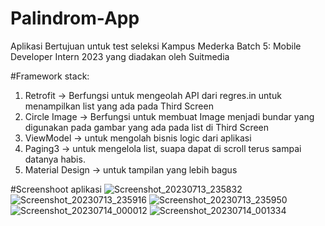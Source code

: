 # Palindrom-App

Aplikasi Bertujuan untuk test seleksi Kampus Mederka Batch 5: Mobile Developer Intern 2023
yang diadakan oleh Suitmedia

#Framework stack:
1. Retrofit -> Berfungsi untuk mengeolah API dari regres.in untuk menampilkan list yang ada pada Third Screen
2. Circle Image -> Berfungsi untuk membuat Image menjadi bundar yang digunakan pada gambar yang ada pada list di Third Screen
3. ViewModel -> untuk mengolah bisnis logic dari aplikasi
4. Paging3 -> untuk mengelola list, suapa dapat di scroll terus sampai datanya habis.
5. Material Design -> untuk tampilan yang lebih bagus

#Screenshoot aplikasi
![Screenshot_20230713_235832](https://github.com/albarrazikrillah14/Palindrom-App/assets/72233920/a3da530a-c607-420e-a682-8579a13aef82)
![Screenshot_20230713_235916](https://github.com/albarrazikrillah14/Palindrom-App/assets/72233920/c096c7e7-6442-48c0-9164-66ee96703972)
![Screenshot_20230713_235950](https://github.com/albarrazikrillah14/Palindrom-App/assets/72233920/821879ea-49e3-4638-add8-54a682731ec2)
![Screenshot_20230714_000012](https://github.com/albarrazikrillah14/Palindrom-App/assets/72233920/4cafc0f1-618a-47ed-9e8e-79b18a4dbb62)
![Screenshot_20230714_001334](https://github.com/albarrazikrillah14/Palindrom-App/assets/72233920/46ce1a90-bae3-4a57-9c38-d2d786f81ac2)
